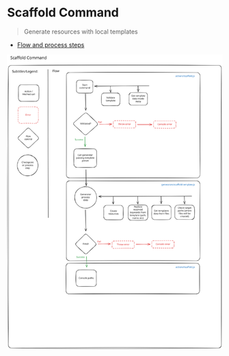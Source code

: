 # Scaffold Command

> Generate resources with local templates

- [Flow and process steps](https://excalidraw.com/#json=7QnY-CZs8abdiDr3QQgBc,8njpSnpcGNRnZxRpaScL-w)

![Scaffold Code Flow](./img/scaffold-flow.svg)
